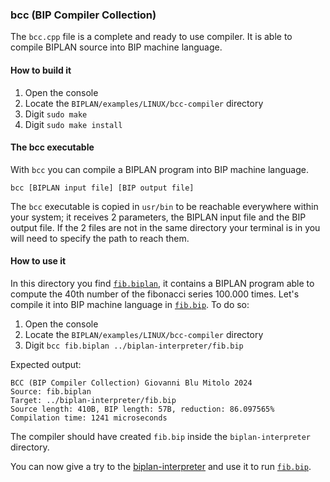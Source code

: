 ### bcc (BIP Compiler Collection)
The `bcc.cpp` file is a complete and ready to use compiler. It is able to compile BIPLAN source into BIP machine language.

#### How to build it
1. Open the console
2. Locate the `BIPLAN/examples/LINUX/bcc-compiler` directory
3. Digit `sudo make`
4. Digit `sudo make install`

#### The bcc executable
With `bcc` you can compile a BIPLAN program into BIP machine language.

```
bcc [BIPLAN input file] [BIP output file]
```
The `bcc` executable is copied in `usr/bin` to be reachable everywhere within your system; it receives 2 parameters, the BIPLAN input file and the BIP output file. If the 2 files are not in the same directory your terminal is in you will need to specify the path to reach them.

#### How to use it
 In this directory you find [`fib.biplan`](fib.biplan), it contains a BIPLAN program able to compute the 40th number of the fibonacci series 100.000 times. Let's compile it into BIP machine language in [`fib.bip`](../biplan-interpreter/fib.bip). To do so:

1. Open the console
2. Locate the `BIPLAN/examples/LINUX/bcc-compiler` directory
3. Digit `bcc fib.biplan ../biplan-interpreter/fib.bip`

Expected output:
```
BCC (BIP Compiler Collection) Giovanni Blu Mitolo 2024
Source: fib.biplan
Target: ../biplan-interpreter/fib.bip
Source length: 410B, BIP length: 57B, reduction: 86.097565%
Compilation time: 1241 microseconds

```

The compiler should have created `fib.bip` inside the `biplan-interpreter` directory.

You can now give a try to the [biplan-interpreter](../biplan-interpreter) and use it to run [`fib.bip`](../biplan-interpreter/fib.bip).
